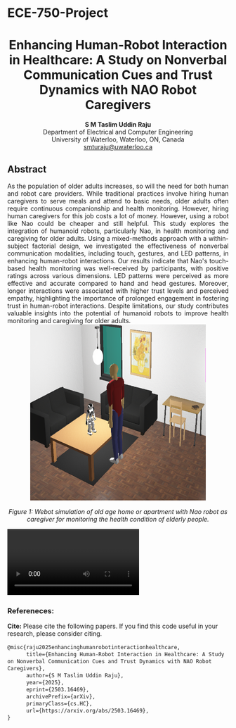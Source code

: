 # ECE-750-Project
<h1 align="center">Enhancing Human-Robot Interaction in Healthcare: A Study on Nonverbal Communication Cues and Trust Dynamics with NAO Robot Caregivers</h1>

<p align="center">
  <strong>S M Taslim Uddin Raju</strong><br>
  Department of Electrical and Computer Engineering<br>
  University of Waterloo, Waterloo, ON, Canada<br>
  <a href="mailto:smturaju@uwaterloo.ca">smturaju@uwaterloo.ca</a>
</p>

## Abstract
<div align="justify">
As the population of older adults increases, so will the need for both human and robot care providers. While traditional practices involve hiring human caregivers to serve meals and attend to basic needs, older adults often require continuous companionship and health monitoring. However, hiring human caregivers for this job costs a lot of money. However, using a robot like Nao could be cheaper and still helpful. This study explores the integration of humanoid robots, particularly Nao, in health monitoring and caregiving for older adults. Using a mixed-methods approach with a within-subject factorial design, we investigated the effectiveness of nonverbal communication modalities, including touch, gestures, and LED patterns, in enhancing human-robot interactions. Our results indicate that Nao's touch-based health monitoring was well-received by participants, with positive ratings across various dimensions. LED patterns were perceived as more effective and accurate compared to hand and head gestures. Moreover, longer interactions were associated with higher trust levels and perceived empathy, highlighting the importance of prolonged engagement in fostering trust in human-robot interactions. Despite limitations, our study contributes valuable insights into the potential of humanoid robots to improve health monitoring and caregiving for older adults.
</div>

<div align="center">
    <img src="Image/Fig1.png" alt="Alt text" title="Hover text" height="400" width="400"/>
    <p><em>Figure 1: Webot simulation of old age home or apartment with Nao robot as caregiver for monitoring the health condition of elderly people.</em></p>
</div>

![Video](Video/Positive%20Gesture.mp4?raw=true)


### Refereneces:

**Cite:** Please cite the following papers. If you find this code useful in your research, please consider citing.
```
@misc{raju2025enhancinghumanrobotinteractionhealthcare,
      title={Enhancing Human-Robot Interaction in Healthcare: A Study on Nonverbal Communication Cues and Trust Dynamics with NAO Robot Caregivers}, 
      author={S M Taslim Uddin Raju},
      year={2025},
      eprint={2503.16469},
      archivePrefix={arXiv},
      primaryClass={cs.HC},
      url={https://arxiv.org/abs/2503.16469}, 
}
```
